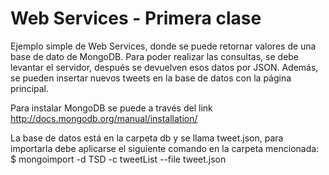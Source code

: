 Web Services - Primera clase
==========

Ejemplo simple de Web Services, donde se puede retornar valores de una base de dato de MongoDB. Para poder realizar las consultas, se debe levantar el servidor, después se devuelven esos datos por JSON. Además, se pueden insertar nuevos tweets en la base de datos con la página principal.

Para instalar MongoDB se puede a través del link http://docs.mongodb.org/manual/installation/

La base de datos está en la carpeta db y se llama tweet.json, para importarla debe aplicarse el siguiente comando en la carpeta mencionada:
	$ mongoimport -d TSD -c tweetList --file tweet.json